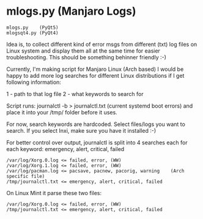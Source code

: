 # mlogs.py (Manjaro Logs)

    mlogs.py    (PyQt5)
    mlogsqt4.py (PyQt4)

Idea is, to collect different kind of error msgs from different (txt) log files on Linux system and display them all at the same time for easier troubleshooting. This should be something behinner friendly :-)

Currently, I'm making script for Manjaro Linux (Arch based)
I would be happy to add more log searches for different Linux distributions if I get following information:

1 - path to that log file
2 - what keywords to search for

Script runs: journalctl -b > journalctl.txt (current systemd boot errors) and place it into your /tmp/ folder before it uses.

For now, search keywords are hardcoded.
Select files/logs you want to search. 
If you select Inxi, make sure you have it installed :-)

For better control over output, journalctl is split into 4 searches each for each keyword: emergency, alert, critical, failed

    /var/log/Xorg.0.log <= failed, error, (WW)
    /var/log/Xorg.1.log <= failed, error, (WW)
    /var/log/pacman.log <= pacsave, pacnew, pacorig, warning    (Arch specific file)
    /tmp/journalctl.txt <= emergency, alert, critical, failed

On Linux Mint it parse these two files:

    /var/log/Xorg.0.log <= failed, error, (WW)
    /tmp/journalctl.txt <= emergency, alert, critical, failed



